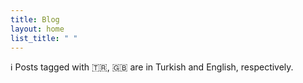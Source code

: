 ```yaml
---
title: Blog
layout: home
list_title: " "
---
```


<!-- markdownlint-disable-next-line -->
ℹ️ Posts tagged with 🇹🇷, 🇬🇧 are in Turkish and English, respectively.
